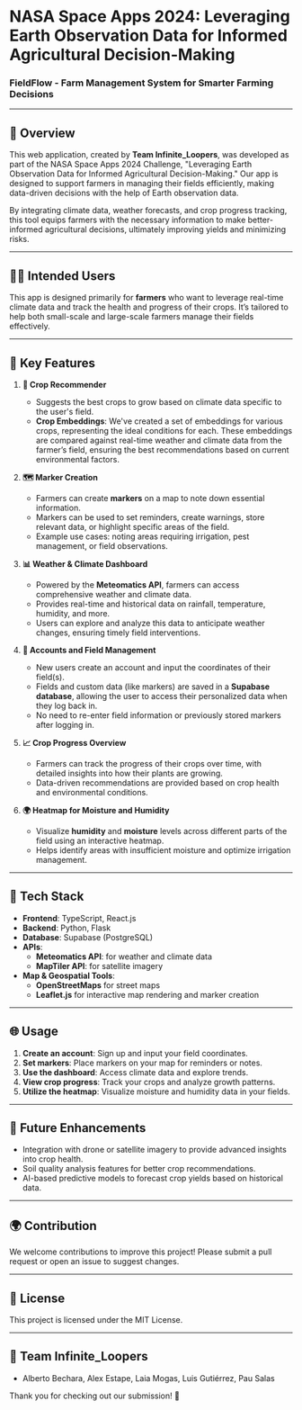 # NASA Space Apps 2024: Leveraging Earth Observation Data for Informed Agricultural Decision-Making

### FieldFlow - Farm Management System for Smarter Farming Decisions

---

## 🚀 Overview

This web application, created by **Team Infinite_Loopers**, was developed as part of the NASA Space Apps 2024 Challenge, "Leveraging Earth Observation Data for Informed Agricultural Decision-Making." Our app is designed to support farmers in managing their fields efficiently, making data-driven decisions with the help of Earth observation data.

By integrating climate data, weather forecasts, and crop progress tracking, this tool equips farmers with the necessary information to make better-informed agricultural decisions, ultimately improving yields and minimizing risks.

---

## 🧑‍🌾 Intended Users

This app is designed primarily for **farmers** who want to leverage real-time climate data and track the health and progress of their crops. It’s tailored to help both small-scale and large-scale farmers manage their fields effectively.

---

## 🌟 Key Features

1. **🌾 Crop Recommender**
   - Suggests the best crops to grow based on climate data specific to the user's field.
   - **Crop Embeddings**: We've created a set of embeddings for various crops, representing the ideal conditions for each. These embeddings are compared against real-time weather and climate data from the farmer’s field, ensuring the best recommendations based on current environmental factors.

2. **🗺️ Marker Creation**
   - Farmers can create **markers** on a map to note down essential information.
   - Markers can be used to set reminders, create warnings, store relevant data, or highlight specific areas of the field.
   - Example use cases: noting areas requiring irrigation, pest management, or field observations.

3. **📊 Weather & Climate Dashboard**
   - Powered by the **Meteomatics API**, farmers can access comprehensive weather and climate data.
   - Provides real-time and historical data on rainfall, temperature, humidity, and more.
   - Users can explore and analyze this data to anticipate weather changes, ensuring timely field interventions.

4. **👤 Accounts and Field Management**
   - New users create an account and input the coordinates of their field(s).
   - Fields and custom data (like markers) are saved in a **Supabase database**, allowing the user to access their personalized data when they log back in.
   - No need to re-enter field information or previously stored markers after logging in.

5. **📈 Crop Progress Overview**
   - Farmers can track the progress of their crops over time, with detailed insights into how their plants are growing.
   - Data-driven recommendations are provided based on crop health and environmental conditions.

6. **🌍 Heatmap for Moisture and Humidity**
   - Visualize **humidity** and **moisture** levels across different parts of the field using an interactive heatmap.
   - Helps identify areas with insufficient moisture and optimize irrigation management.

---

## 🔧 Tech Stack

- **Frontend**: TypeScript, React.js
- **Backend**: Python, Flask
- **Database**: Supabase (PostgreSQL)
- **APIs**:
  - **Meteomatics API**: for weather and climate data
  - **MapTiler API**: for satellite imagery
- **Map & Geospatial Tools**:
  - **OpenStreetMaps** for street maps
  - **Leaflet.js** for interactive map rendering and marker creation

---

## 🌐 Usage

1. **Create an account**: Sign up and input your field coordinates.
2. **Set markers**: Place markers on your map for reminders or notes.
3. **Use the dashboard**: Access climate data and explore trends.
4. **View crop progress**: Track your crops and analyze growth patterns.
5. **Utilize the heatmap**: Visualize moisture and humidity data in your fields.

---

## 📅 Future Enhancements

- Integration with drone or satellite imagery to provide advanced insights into crop health.
- Soil quality analysis features for better crop recommendations.
- AI-based predictive models to forecast crop yields based on historical data.

---

## 🌍 Contribution

We welcome contributions to improve this project! Please submit a pull request or open an issue to suggest changes.

---

## 📜 License

This project is licensed under the MIT License.

---

## 🚀 Team Infinite_Loopers

- Alberto Bechara, Alex Estape, Laia Mogas, Luis Gutiérrez, Pau Salas

Thank you for checking out our submission! 🌾
